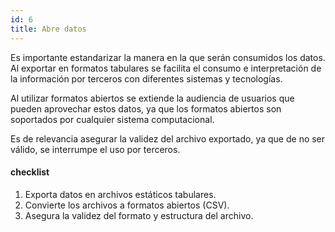 ```yaml
---
id: 6
title: Abre datos
---
```


Es importante estandarizar la manera en la que serán consumidos los datos. Al exportar en formatos tabulares se facilita el consumo e interpretación de la información por terceros con diferentes sistemas y tecnologías.

Al utilizar formatos abiertos se extiende la audiencia de usuarios que pueden aprovechar estos datos, ya que los formatos abiertos son soportados por cualquier sistema computacional.

Es de relevancia asegurar la validez del archivo exportado, ya que de no ser válido, se interrumpe el uso por terceros.

#### checklist
1. Exporta datos en archivos estáticos tabulares.
2. Convierte los archivos a formatos abiertos (CSV).
3. Asegura la validez del formato y estructura del archivo.


